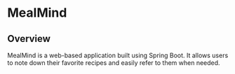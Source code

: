 # MealMind

## Overview
MealMind is a web-based application built using Spring Boot. 
It allows users to note down their favorite recipes and easily refer to them when needed.